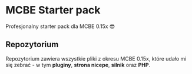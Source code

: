 # MCBE Starter pack

Profesjonalny starter pack dla MCBE 0.15x 😎

## Repozytorium
Repozytorium zawiera wszystkie pliki z okresu MCBE 0.15x, które udało mi się zebrać - w tym **pluginy**, **strona nicepe**, **silnik** oraz **PHP**.